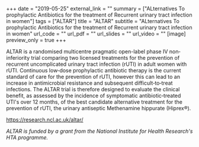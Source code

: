 +++
date = "2019-05-25"
external_link = ""
summary = ["ALternatives To prophylactic Antibiotics for the treatment of Recurrent urinary tract infection in women"]
tags = ["ALTAR"]
title = "ALTAR"
subtitle = "ALternatives To prophylactic Antibiotics for the treatment of Recurrent urinary tract infection in women"
url_code = ""
url_pdf = ""
url_slides = ""
url_video = ""
[image]
  preview_only = true
+++

ALTAR is a randomised multicentre pragmatic open-label phase IV non‐inferiority trial comparing two licensed treatments for the prevention of recurrent uncomplicated urinary tract infection (rUTI) in adult women with rUTI.
Continuous low‐dose prophylactic antibiotic therapy is the current standard of care for the prevention of rUTI, however this can lead to an increase in antimicrobial resistance and subsequent difficult‐to‐treat infections.
The ALTAR trial is therefore designed to evaluate the clinical benefit, as assessed by the incidence of symptomatic antibiotic‐treated UTI's over 12 months, of the best candidate alternative treatment for the prevention of rUTI, the urinary antiseptic Methenamine hippurate (Hiprex®).

https://research.ncl.ac.uk/altar/

*ALTAR is funded by a grant from the National Institute for Health Research's HTA programme.*
